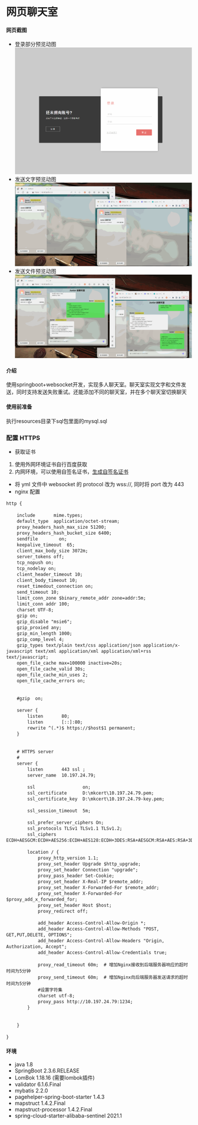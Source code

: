 # 网页聊天室

#### 网页截图
- 登录部分预览动图
![登录部分预览动图](login.gif)
- 发送文字预览动图
![发送文字预览动图](text.gif)
- 发送文件预览动图
![发送文件预览动图](file.gif)

#### 介绍
使用springboot+websocket开发，实现多人聊天室。聊天室实现文字和文件发送，同时支持发送失败重试。还能添加不同的聊天室，并在多个聊天室切换聊天

#### 使用前准备
执行resources目录下sql包里面的mysql.sql

### 配置 HTTPS
- 获取证书
 1. 使用外网环境证书自行百度获取
 2. 内网环境，可以使用自签名证书，[生成自签名证书](https://blog.csdn.net/sinat_38854292/article/details/123160357)
- 将 yml 文件中 websocket 的 protocol 改为 wss://, 同时将 port 改为 443
- nginx 配置
```nginx configuration
http {

    include       mime.types;
    default_type  application/octet-stream;
    proxy_headers_hash_max_size 51200;
    proxy_headers_hash_bucket_size 6400;
    sendfile        on;
    keepalive_timeout  65;
    client_max_body_size 3072m;
    server_tokens off;
    tcp_nopush on;
    tcp_nodelay on;
    client_header_timeout 10;
    client_body_timeout 10;
    reset_timedout_connection on;
    send_timeout 10;
    limit_conn_zone $binary_remote_addr zone=addr:5m;
    limit_conn addr 100;
    charset UTF-8;
    gzip on;
    gzip_disable "msie6";
    gzip_proxied any;
    gzip_min_length 1000;
    gzip_comp_level 4;
    gzip_types text/plain text/css application/json application/x-javascript text/xml application/xml application/xml+rss text/javascript;
    open_file_cache max=100000 inactive=20s;
    open_file_cache_valid 30s;
    open_file_cache_min_uses 2;
    open_file_cache_errors on;


    #gzip  on;

    server {
        listen       80;
        listen       [::]:80;
        rewrite ^(.*)$ https://$host$1 permanent;
    }


    # HTTPS server
    #
    server {
        listen       443 ssl ;
        server_name  10.197.24.79;

        ssl                  on;
        ssl_certificate      D:\mkcert\10.197.24.79.pem;
        ssl_certificate_key  D:\mkcert\10.197.24.79-key.pem;

        ssl_session_timeout  5m;

        ssl_prefer_server_ciphers On;
        ssl_protocols TLSv1 TLSv1.1 TLSv1.2;
        ssl_ciphers ECDH+AESGCM:ECDH+AES256:ECDH+AES128:ECDH+3DES:RSA+AESGCM:RSA+AES:RSA+3DES:!aNULL:!eNULL:!MD5:!DSS:!EXP:!ADH:!LOW:!MEDIUM;

        location / {
            proxy_http_version 1.1;
            proxy_set_header Upgrade $http_upgrade;
            proxy_set_header Connection "upgrade";
            proxy_pass_header Set-Cookie;
            proxy_set_header X-Real-IP $remote_addr;
            proxy_set_header X-Forwarded-For $remote_addr;
            proxy_set_header X-Forwarded-For $proxy_add_x_forwarded_for;
            proxy_set_header Host $host;
            proxy_redirect off;

            add_header Access-Control-Allow-Origin *;
            add_header Access-Control-Allow-Methods "POST, GET,PUT,DELETE, OPTIONS";
            add_header Access-Control-Allow-Headers "Origin, Authorization, Accept";
            add_header Access-Control-Allow-Credentials true;

            proxy_read_timeout 60m;  # 增加Nginx接收到后端服务器响应的超时时间为5分钟
            proxy_send_timeout 60m;  # 增加Nginx向后端服务器发送请求的超时时间为5分钟
            #设置字符集
            charset utf-8;
            proxy_pass http://10.197.24.79:1234;
        }


    }

}
```

#### 环境

- java 1.8
- SpringBoot 2.3.6.RELEASE
- LomBok 1.18.16 (需要lombok插件)
- validator 6.1.6.Final
- mybatis 2.2.0
- pagehelper-spring-boot-starter 1.4.3
- mapstruct 1.4.2.Final
- mapstruct-processor 1.4.2.Final
- spring-cloud-starter-alibaba-sentinel 2021.1


